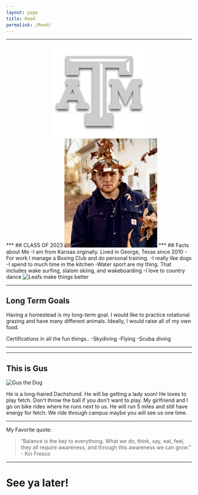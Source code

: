 ```yaml
---
layout: page
title: Reed
permalink: /Reed/
---
```


***  
<center>
    <img src="/assets/img/Reed/Tamu.png" alt="Gig'em!" style="width:50%;">
		
		
</center>
***  
## CLASS OF 2023  


<img src="/assets/img/Reed/Photo of me.jpg" alt="Leafs make things better" style="width:50%;">

</center>
***  
## Facts about Me 
-I am from Kansas orginally. Lived in George, Texas since 2010
-For work I manage a Boxing Club and do personal training.
-I really like dogs
-I spend to much time in the kitchen
-Water sport are my thing. That includes wake surfing, slalom skiing, and wakeboarding
-I love to country dance

<img src="/assets/img/Reed/Slalom.png" alt="Leafs make things better" style="width:50%;">

***
## Long Term Goals

Having a homestead is my long-term goal. I would like to practice rotational grazing and have many different animals. Ideally, I would raise all of my own food.

Certifications in all the fun things..
-Skydiving
-Flying
-Scuba diving
***

***
## This is Gus

<img src="/assets/img/Reed/Gus.jpg" alt="Gus the Dog" style="width:50%;">

He is a long-haired Dachshund. He will be getting a lady soon! He loves to play fetch. Don't throw the ball if you don't want to play. My girlfriend and I go on bike rides where he runs next to us. He will run 5 miles and still have energy for fetch. We ride through campus maybe you will see us one time. 
***

My Favorite quote:  
> “Balance is the key to everythong. What we do, think, say, eat, feel, they all require awareness, and through this awareness we can grow.”
 \- Koi Fresco
***




# See ya later!
